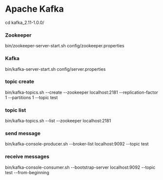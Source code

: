 
# Apache Kafka

cd kafka_2.11-1.0.0/

### Zookeeper
bin/zookeeper-server-start.sh config/zookeeper.properties

### Kafka
bin/kafka-server-start.sh config/server.properties

### topic create
bin/kafka-topics.sh --create --zookeeper localhost:2181 --replication-factor 1 --partitions 1 --topic test

### topic list
bin/kafka-topics.sh --list --zookeeper localhost:2181

### send message
bin/kafka-console-producer.sh --broker-list localhost:9092 --topic test

### receive messages
bin/kafka-console-consumer.sh --bootstrap-server localhost:9092 --topic test --from-beginning
